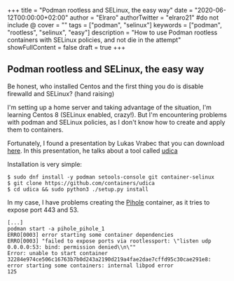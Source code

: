 +++
title = "Podman rootless and SELinux, the easy way"
date = "2020-06-12T00:00:00+02:00"
author = "Elraro"
authorTwitter = "elraro21" #do not include @
cover = ""
tags = ["podman", "selinux"]
keywords = ["podman", "rootless", "selinux", "easy"]
description = "How to use Podman rootless containers with SELinux policies, and not die in the attempt"
showFullContent = false
draft = true
+++

## Podman rootless and SELinux, the easy way

Be honest, who installed Centos and the first thing you do is disable firewalld and SELinux? (hand raising)

I'm setting up a home server and taking advantage of the situation, I'm learning Centos 8 (SELinux enabled, crazy!). But I'm encountering problems with podman and SELinux policies, as I don't know how to create and apply them to containers.

Fortunately, I found a presentation by Lukas Vrabec that you can download [here](https://fosdem.org/2020/schedule/event/security_using_selinux_with_container_runtimes/attachments/slides/4154/export/events/attachments/security_using_selinux_with_container_runtimes/slides/4154/Fosdem_Using_SELinux_with_container_runtimes.pdf). In this presentation, he talks about a tool called [udica](https://github.com/containers/udica)

Installation is very simple:

```
$ sudo dnf install -y podman setools-console git container-selinux
$ git clone https://github.com/containers/udica
$ cd udica && sudo python3 ./setup.py install
```

In my case, I have problems creating the [Pihole](https://github.com/elraro21/my_containers) container, as it tries to expose port 443 and 53.

```
[...]
podman start -a pihole_pihole_1
ERRO[0003] error starting some container dependencies
ERRO[0003] "failed to expose ports via rootlessport: \"listen udp 0.0.0.0:53: bind: permission denied\\n\""
Error: unable to start container 32284e974ce506c16763b7b0d243a2190d219a4fae2dae7cffd95c30cae291e8: error starting some containers: internal libpod error
125
```


